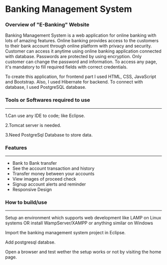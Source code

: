 
<h1>Banking Management System</h1>
<h3>Overview of "E-Banking" Website</h3>
  <p>Banking Management System is a web application for online banking with lots of amazing features. Online banking provides access to the customers to their bank account through online platform with privacy and security. Customer can access it anytime using online banking application connected with database. Passwords are protected by using encryption. Only customer can change the password and information. To access any page, it's mandatory to fill required fields with correct credentials.

To create this application, for frontend part I  used HTML, CSS, JavaScript and Bootstrap. Also, I  used Hibernate  for backend. To connect with database, I used PostgreSQL database.</p>
<h3>Tools or Softwares required to use</h3>
<hr>
<p>1.Can use any IDE to code; like Eclipse.</p>
<p>2.Tomcat server is needed.</p>
<p>3.Need PostgreSql Database to store data.</p>
<h3>Features
</h3><hr>
<ul>
  <li>Bank to Bank transfer</li>
  <li>See the account transaction and history</li>
  <li>Transfer money between your accounts</li>
  <li>View images of proceed check</li>
  <li>Signup account alerts and reminder</li>
  <li>Responsive Design</li>
 </ul> 
<h3>How to build/use
</h3><hr>
<p>Setup an environment which supports web development like LAMP on Linux systems OR install WampServer/XAMPP or anything similar on Windows</p>
<p>Import the banking management system project in Eclipse.</p>
<p>Add postgresql databse.</p>
<p>Open a browser and test wether the setup works or not by visiting the home page. </p>




